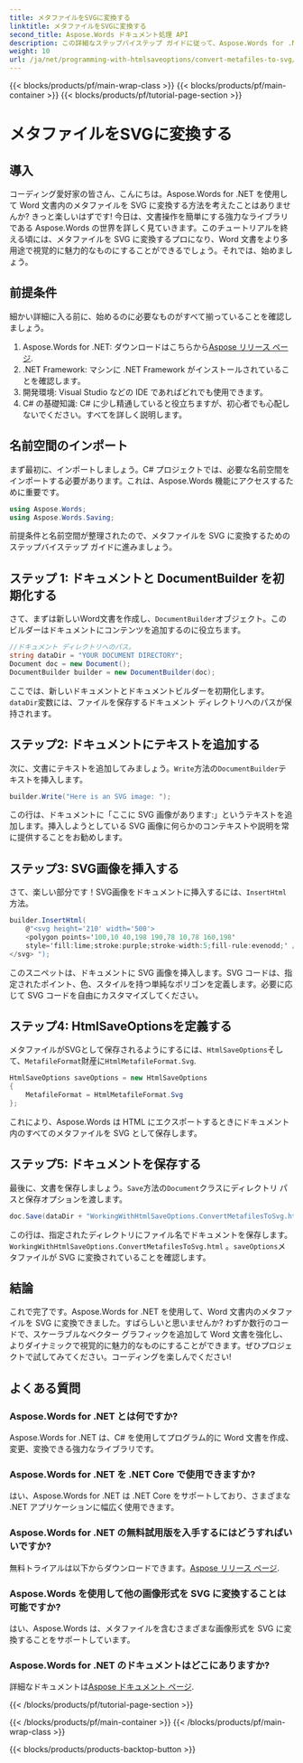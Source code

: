 ```yaml
---
title: メタファイルをSVGに変換する
linktitle: メタファイルをSVGに変換する
second_title: Aspose.Words ドキュメント処理 API
description: この詳細なステップバイステップ ガイドに従って、Aspose.Words for .NET を使用して Word 文書内のメタファイルを SVG に変換します。あらゆるレベルの開発者に最適です。
weight: 10
url: /ja/net/programming-with-htmlsaveoptions/convert-metafiles-to-svg/
---
```


{{< blocks/products/pf/main-wrap-class >}}
{{< blocks/products/pf/main-container >}}
{{< blocks/products/pf/tutorial-page-section >}}

# メタファイルをSVGに変換する

## 導入

コーディング愛好家の皆さん、こんにちは。Aspose.Words for .NET を使用して Word 文書内のメタファイルを SVG に変換する方法を考えたことはありませんか? きっと楽しいはずです! 今日は、文書操作を簡単にする強力なライブラリである Aspose.Words の世界を詳しく見ていきます。このチュートリアルを終える頃には、メタファイルを SVG に変換するプロになり、Word 文書をより多用途で視覚的に魅力的なものにすることができるでしょう。それでは、始めましょう。

## 前提条件

細かい詳細に入る前に、始めるのに必要なものがすべて揃っていることを確認しましょう。

1.  Aspose.Words for .NET: ダウンロードはこちらから[Aspose リリース ページ](https://releases.aspose.com/words/net/).
2. .NET Framework: マシンに .NET Framework がインストールされていることを確認します。
3. 開発環境: Visual Studio などの IDE であればどれでも使用できます。
4. C# の基礎知識: C# に少し精通していると役立ちますが、初心者でも心配しないでください。すべてを詳しく説明します。

## 名前空間のインポート

まず最初に、インポートしましょう。C# プロジェクトでは、必要な名前空間をインポートする必要があります。これは、Aspose.Words 機能にアクセスするために重要です。

```csharp
using Aspose.Words;
using Aspose.Words.Saving;
```

前提条件と名前空間が整理されたので、メタファイルを SVG に変換するためのステップバイステップ ガイドに進みましょう。

## ステップ 1: ドキュメントと DocumentBuilder を初期化する

さて、まずは新しいWord文書を作成し、`DocumentBuilder`オブジェクト。このビルダーはドキュメントにコンテンツを追加するのに役立ちます。

```csharp
//ドキュメント ディレクトリへのパス。
string dataDir = "YOUR DOCUMENT DIRECTORY";
Document doc = new Document();
DocumentBuilder builder = new DocumentBuilder(doc);
```

ここでは、新しいドキュメントとドキュメントビルダーを初期化します。`dataDir`変数には、ファイルを保存するドキュメント ディレクトリへのパスが保持されます。

## ステップ2: ドキュメントにテキストを追加する

次に、文書にテキストを追加してみましょう。`Write`方法の`DocumentBuilder`テキストを挿入します。

```csharp
builder.Write("Here is an SVG image: ");
```

この行は、ドキュメントに「ここに SVG 画像があります:」というテキストを追加します。挿入しようとしている SVG 画像に何らかのコンテキストや説明を常に提供することをお勧めします。

## ステップ3: SVG画像を挿入する

さて、楽しい部分です！SVG画像をドキュメントに挿入するには、`InsertHtml`方法。

```csharp
builder.InsertHtml(
    @"<svg height='210' width='500'>
    <polygon points='100,10 40,198 190,78 10,78 160,198' 
    style='fill:lime;stroke:purple;stroke-width:5;fill-rule:evenodd;' />
</svg> ");
```

このスニペットは、ドキュメントに SVG 画像を挿入します。SVG コードは、指定されたポイント、色、スタイルを持つ単純なポリゴンを定義します。必要に応じて SVG コードを自由にカスタマイズしてください。

## ステップ4: HtmlSaveOptionsを定義する

メタファイルがSVGとして保存されるようにするには、`HtmlSaveOptions`そして、`MetafileFormat`財産に`HtmlMetafileFormat.Svg`.

```csharp
HtmlSaveOptions saveOptions = new HtmlSaveOptions
{
    MetafileFormat = HtmlMetafileFormat.Svg
};
```

これにより、Aspose.Words は HTML にエクスポートするときにドキュメント内のすべてのメタファイルを SVG として保存します。

## ステップ5: ドキュメントを保存する

最後に、文書を保存しましょう。`Save`方法の`Document`クラスにディレクトリ パスと保存オプションを渡します。

```csharp
doc.Save(dataDir + "WorkingWithHtmlSaveOptions.ConvertMetafilesToSvg.html", saveOptions);
```

この行は、指定されたディレクトリにファイル名でドキュメントを保存します。`WorkingWithHtmlSaveOptions.ConvertMetafilesToSvg.html` 。`saveOptions`メタファイルが SVG に変換されていることを確認します。

## 結論

これで完了です。Aspose.Words for .NET を使用して、Word 文書内のメタファイルを SVG に変換できました。すばらしいと思いませんか? わずか数行のコードで、スケーラブルなベクター グラフィックを追加して Word 文書を強化し、よりダイナミックで視覚的に魅力的なものにすることができます。ぜひプロジェクトで試してみてください。コーディングを楽しんでください!

## よくある質問

### Aspose.Words for .NET とは何ですか?
Aspose.Words for .NET は、C# を使用してプログラム的に Word 文書を作成、変更、変換できる強力なライブラリです。

### Aspose.Words for .NET を .NET Core で使用できますか?
はい、Aspose.Words for .NET は .NET Core をサポートしており、さまざまな .NET アプリケーションに幅広く使用できます。

### Aspose.Words for .NET の無料試用版を入手するにはどうすればいいですか?
無料トライアルは以下からダウンロードできます。[Aspose リリース ページ](https://releases.aspose.com/).

### Aspose.Words を使用して他の画像形式を SVG に変換することは可能ですか?
はい、Aspose.Words は、メタファイルを含むさまざまな画像形式を SVG に変換することをサポートしています。

### Aspose.Words for .NET のドキュメントはどこにありますか?
詳細なドキュメントは[Aspose ドキュメント ページ](https://reference.aspose.com/words/net/).

{{< /blocks/products/pf/tutorial-page-section >}}

{{< /blocks/products/pf/main-container >}}
{{< /blocks/products/pf/main-wrap-class >}}

{{< blocks/products/products-backtop-button >}}
